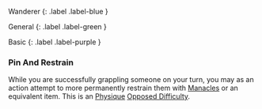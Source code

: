 
Wanderer
{: .label .label-blue }

General
{: .label .label-green }

Basic
{: .label .label-purple }
### Pin And Restrain

While you are successfully grappling someone on your turn, you may as an action attempt to more permanently restrain them with [Manacles](Game/Example-Gear#Manacles) or an equivalent item. This is an [Physique](Core/Strength#Physique) [Opposed Difficulty](Core/Skills#Opposed%20Difficulty).
